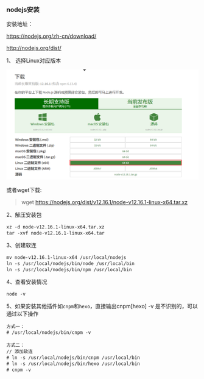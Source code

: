 ### nodejs安装

安装地址：

https://nodejs.org/zh-cn/download/

http://nodejs.org/dist/



1、 选择Linux对应版本

![nodejs](../../assets/Linux/practice/nodejs-1.png)

或者wget下载:

> wget https://nodejs.org/dist/v12.16.1/node-v12.16.1-linux-x64.tar.xz

2、解压安装包

```
xz -d node-v12.16.1-linux-x64.tar.xz
tar -xvf node-v12.16.1-linux-x64.tar
```

3、创建软连

```
mv node-v12.16.1-linux-x64 /usr/local/nodejs
ln -s /usr/local/nodejs/bin/node /usr/local/bin
ln -s /usr/local/nodejs/bin/npm /usr/local/bin
```

4、查看安装情况

```
node -v
```

5、如果安装其他插件如`cnpm`和`hexo`，直接输出cnpm[hexo] -v  是不识别的，可以通过以下操作

```
方式一： 
# /usr/local/nodejs/bin/cnpm -v

方式二：
// 添加软连
# ln -s /usr/local/nodejs/bin/cnpm /usr/local/bin
# ln -s /usr/local/nodejs/bin/hexo /usr/local/bin
# cnpm -v
```

